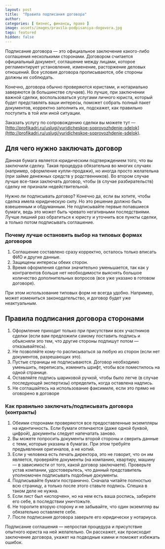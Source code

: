 ```yaml
---
layout: post
title:  "Правила подписания договора"
author: 
categories: [ бизнес, финансы, право ]
image: assets/images/pravila-podpisaniya-dogovora.jpg
tags: featured
hidden: false
---
```


Подписание договора — это официальное заключение какого-либо соглашения несколькими сторонами. Договором считается официальный документ, соглашение между лицами, которое регламентирует установление, изменение, расторжение деловых отношений. Все условия договора прописываются, обе стороны должны их соблюдать.

Конечно, договора обычно проверяются юристами, и нотариально заверяются (в большинстве случаев). Но лучше, при заключении важной сделки, воспользоваться услугами личного юриста, который будет представлять ваши интересы, поможет собрать полный пакет документов, корректно заполнить их, подскажет, как правильно поступить в той или иной ситуации.

Заказать услугу по сопровождению сделки вы можете тут — [http://profikadri.ru/uslugi/yuridicheskoe-soprovozhdenie-sdelok](http://profikadri.ru/uslugi/yuridicheskoe-soprovozhdenie-sdelok).

## Для чего нужно заключать договор

Данная бумага является юридическим подтверждением того, что вы заключили сделку. Такая процедура обязательна во многих случаях (например, оформление купли-продажи), но иногда просто желательна (при займе денежных средств у родственников). Во втором случае лучше все-таки заключать договор, чтобы (в случае разбирательств) сделку не признали недействительной.

Нужно ли подписывать договор? Конечно да, если вы хотите, чтобы сделка имела юридическую силу. Но это решение должно быть взвешенным и обдуманным. Не подписывайте первые попавшиеся бумаги, ведь это может быть чревато негативными последствиями. Лучше лишний раз обратиться к юристу и уточнить все пункты сделки, а только потом подписывать соглашение.

### Почему лучше остановить выбор на типовых формах договоров

1. Соглашение составлено сразу корректно, осталось только вписать ФИО и другие данные.
2. Защищены интересы обеих сторон.
3. Время оформления сделки значительно уменьшается, так как у контрагентов больше нет необходимости выяснять большое количество дополнительных вопросов (все уже указано в готовом договоре).

При этом использование типовых форм не всегда удобно. Например, может измениться законодательство, и договор будет уже неактуальным.

## Правила подписания договора сторонами

1. Оформление приходит только при присутствии всех участников сделки (если вам предложили самому поставить подпись и объясняли это тем, что другие стороны подпишут потом — отказывайтесь).
2. Не позволяйте кому-то расписываться за любую из сторон (если нет документов, разрешающих это).
3. Пустые страницы не подписываются. Договор необходимо уменьшить, переписать, изменить шрифт, чтобы все поместилось на одной странице.
4. Оставляйте подпись шариковой ручкой, чтобы было легче (в случае последующей экспертизы) определить, когда оставлена надпись.
5. Не соглашайтесь на использование факсимиле, если это прямо не оговорено в договоре

### Как правильно заключать/подписывать договора (контракты)

1. Обеими сторонами проверяются все предоставленные экземпляры на идентичность. Если бумаги отличаются (даже одной буквой, цифрой), документы следует напечатать заново.
2. Вы можете попросить документы второй стороны и сверить данные с теми, которые указаны в бумагах. При этом требуйте предъявления оригиналов, а не копий.
3. Если у человека есть печать директора, это не говорит, что он им является, проверяйте документы (на компанию, квартиру, машину — в зависимости от того, какой договор заключаете). Проверьте устав компании, удостоверьтесь, что данный представитель уполномочен подписывать подобные документы.
4. Подписывайте бумаги постранично. Сначала читайте полностью всю страницу, а только после этого ставьте подпись. Спешка в таком деле не нужна.
5. Если лист был «испорчен», но на нем есть ваша роспись, заберите его себе, в последствии уничтожьте.
6. Не торопите вторую сторону и не забывайте, что один экземпляр вы обязательно оставляете себе.
7. После подписания договора заверьте его юридически у нотариуса.

Подписание соглашения — непростая процедура и присутствие опытного юриста на ней желательно. Он расскажет, как происходит заключение договора, укажет на подводные камни и поможет избежать ошибок.

